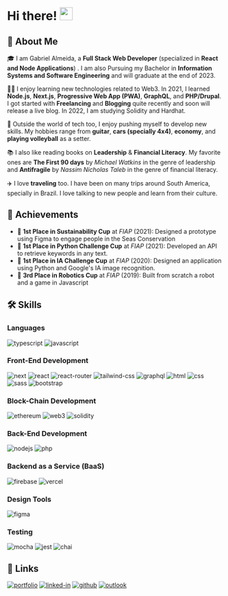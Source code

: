 # Hi there! <img src="https://media.giphy.com/media/PnDRNekrgtHh5jXMna/giphy.gif" width="30px">

## 🚀 About Me

🎓 I am Gabriel Almeida, a **Full Stack Web Developer** (specialized in **React and Node Applications**) . I am also Pursuing my Bachelor in **Information Systems and Software Engineering** and will graduate at the end of 2023.

👨‍💻 I enjoy learning new technologies related to Web3. In 2021, I learned **Node.js**, **Next.js**, **Progressive Web App (PWA)**, **GraphQL**, and **PHP/Drupal**. I got started with **Freelancing** and **Blogging** quite recently and soon will release a live blog. In 2022, I am studying Solidity and Hardhat.

🎸 Outside the world of tech too, I enjoy pushing myself to develop new skills. My hobbies range from **guitar**, **cars (specially 4x4)**, **economy**, and **playing volleyball** as a setter.

📚 I also like reading books on **Leadership** & **Financial Literacy**. My favorite ones are **The First 90 days** by _Michael Watkins_ in the genre of leadership and **Antifragile** by _Nassim Nicholas Taleb_ in the genre of financial literacy.

✈️ I love **traveling** too. I have been on many trips around South America, specially in Brazil. I love talking to new people and learn from their culture.

## 🏅 Achievements

-   🥇 **1st Place in Sustainability Cup** at _FIAP_ (2021): Designed a prototype using Figma to engage people in the Seas Conservation
-   🥇 **1st Place in Python Challenge Cup** at _FIAP_ (2021): Developed an API to retrieve keywords in any text.
-   🥇 **1st Place in IA Challenge Cup** at _FIAP_ (2020): Designed an application using Python and Google's IA image recognition.
-   🥉 **3rd Place in Robotics Cup** at _FIAP_ (2019): Built from scratch a robot and a game in Javascript

## 🛠️ Skills

### Languages

![typescript](https://img.shields.io/badge/TypeScript-3178C6?style=for-the-badge&logo=typescript&logoColor=white)
![javascript](https://img.shields.io/badge/JavaScript-323330?style=for-the-badge&logo=javascript&logoColor=F7DF1E)

### Front-End Development

![next](https://img.shields.io/badge/Next-000000?style=for-the-badge&logo=nextdotjs&logoColor=FFFFFF)
![react](https://img.shields.io/badge/React-20232A?style=for-the-badge&logo=react&logoColor=61DAFB)
![react-router](https://img.shields.io/badge/React_Router-CA4245?style=for-the-badge&logo=react-router&logoColor=white)
![tailwind-css](https://img.shields.io/badge/tailwind_css-06B6D4?style=for-the-badge&logo=tailwind-css&logoColor=white)
![graphql](https://img.shields.io/badge/GraphQL-E434AA?style=for-the-badge&logo=graphql&logoColor=white)
![html](https://img.shields.io/badge/HTML5-E34F26?style=for-the-badge&logo=html5&logoColor=white)
![css](https://img.shields.io/badge/CSS3-1572B6?style=for-the-badge&logo=css3&logoColor=white)
![sass](https://img.shields.io/badge/SASS-CC6699?style=for-the-badge&logo=sass&logoColor=white)
![bootstrap](https://img.shields.io/badge/Bootstrap-563D7C?style=for-the-badge&logo=bootstrap&logoColor=white)

### Block-Chain Development

![ethereum](https://img.shields.io/badge/Ethereum-3C3C3D?style=for-the-badge&logo=ethereum&logoColor=white)
![web3](https://img.shields.io/badge/Web_3-F16822?style=for-the-badge&logo=web3.js&logoColor=white)
![solidity](https://img.shields.io/badge/Solidity-363636?style=for-the-badge&logo=solidity&logoColor=white)

### Back-End Development

![nodejs](https://img.shields.io/badge/Node.js-43853D?style=for-the-badge&logo=node.js&logoColor=white)
![php](https://img.shields.io/badge/PHP-777BB4?style=for-the-badge&logo=php&logoColor=white)


### Backend as a Service (BaaS)

![firebase](https://img.shields.io/badge/Firebase-ffaa00?style=for-the-badge&logo=Firebase&logoColor=white)
![vercel](https://img.shields.io/badge/Vercel-000000?style=for-the-badge&logo=Vercel&logoColor=white)

### Design Tools

![figma](https://img.shields.io/badge/figma-000000?style=for-the-badge&logo=figma&logoColor=white)

### Testing

![mocha](https://img.shields.io/badge/Mocha-8D6748?style=for-the-badge&logo=mocha&logoColor=white)
![jest](https://img.shields.io/badge/Jest-C21325?style=for-the-badge&logo=jest&logoColor=white)
![chai](https://img.shields.io/badge/Chai-3776AB?style=for-the-badge&logo=chai&logoColor=white)


<!-- ## 📝 Top Blog Posts

-   [Zero to Hero: Front End Developer Roadmap](https://dev.to/ruppysuppy/front-end-developer-roadmap-zero-to-hero-4pkf)
-   [Beautify Your GitHub Profile like a Pro](https://dev.to/ruppysuppy/beautify-your-github-profile-like-a-pro-5093)
-   [5 projects to master Front End Development](https://dev.to/ruppysuppy/5-projects-to-master-front-end-development-57p)
-   [5 Tips to Take your Website Lighthouse Score from Meh to WOW!](https://dev.to/ruppysuppy/5-tips-to-take-your-website-lighthouse-score-from-meh-to-wow-2375)
-   [5 Tips Every React Developer Should Know](https://dev.to/ruppysuppy/5-tips-every-react-developer-should-know-1ghh)

Want to read more? [Check out all the blogs](https://dev.to/ruppysuppy) -->

<!-- ## 📈 Stats

<div align="center">
    <img src="https://github-profile-trophy.vercel.app/?username=ggalmeida1&row=1&column=6&margin-h=8&theme=darkhub&count_private=true&margin-w=15&no-frame=true" alt="profile trophies" />
    <br />
    <img src="https://github-readme-stats.vercel.app/api?username=ggalmeida1&show_icons=true&hide_border=true" alt="Gabriel Almeida's GitHub Stats">
</div> -->

## 🔗 Links

[![portfolio](https://img.shields.io/badge/Portfolio-5340ff?style=for-the-badge&logo=Google-chrome&logoColor=white)](https://www.almeidadeveloper.com/)
[![linked-in](https://img.shields.io/badge/Linked_In-0077B5?style=for-the-badge&logo=LinkedIn&logoColor=white)](https://www.linkedin.com/in/ggalmeida/)
[![github](https://img.shields.io/badge/GitHub-000000?style=for-the-badge&logo=GitHub&logoColor=white)](https://github.com/ggalmeida1)
[![outlook](https://img.shields.io/badge/Outlook-444AEB?style=for-the-badge&logo=outlook&logoColor=white)](mailto:gab.galmeida@outlook.com)

